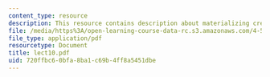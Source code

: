 ```yaml
---
content_type: resource
description: This resource contains description about materializing creative design.
file: /media/https%3A/open-learning-course-data-rc.s3.amazonaws.com/4-580-inquiry-into-computation-and-design-fall-2006/720ffbc60bfa8ba1c69b4ff8a5451dbe_lect10.pdf
file_type: application/pdf
resourcetype: Document
title: lect10.pdf
uid: 720ffbc6-0bfa-8ba1-c69b-4ff8a5451dbe
---
```

